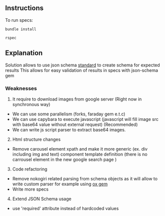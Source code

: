 ## Instructions

To run specs:

 `bundle install`

 `rspec`

 ## Explanation

 Solution allows to use json schema [standard](https://datatracker.ietf.org/doc/html/draft-wright-json-schema-01) to create schema for expected results
 This allows for easy validation of results in specs with json-schema gem

 ### Weaknesses

1. It require to download images from google server (Right now in synchronous way)
- We can use some parallelism (forks, faraday gem e.t.c)
- We can use capybara to execute javascript (javascript will fill image src with base64 value without external request) (Recommended)
- We can write js script parser to extract base64 images.

2. Html structure changes
- Remove carousel element xpath and make it more generic (ex. div including img and text) component template definition (there is no carrousel element in the new google search page )

3. Code refactoring
- Remove nokogiri related parsing from schema objects as it will allow to write custom parser for example using [ox gem](https://github.com/ohler55/ox)
- Write more specs

4. Extend JSON Schema usage
- use 'required' attribute instead of hardcoded values 